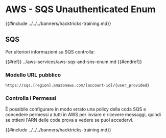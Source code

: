 # AWS - SQS Unauthenticated Enum

{{#include ../../../banners/hacktricks-training.md}}

## SQS

Per ulteriori informazioni su SQS controlla:

{{#ref}}
../aws-services/aws-sqs-and-sns-enum.md
{{#endref}}

### Modello URL pubblico
```
https://sqs.[region].amazonaws.com/[account-id]/{user_provided}
```
### Controlla i Permessi

È possibile configurare in modo errato una policy della coda SQS e concedere permessi a tutti in AWS per inviare e ricevere messaggi, quindi se ottieni l'ARN delle code prova a vedere se puoi accedervi.

{{#include ../../../banners/hacktricks-training.md}}
